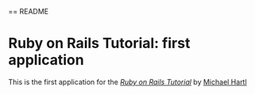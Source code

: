 == README

# Ruby on Rails Tutorial: first application

This is the first application for the [*Ruby on Rails Tutorial*](http://railstutorial.org/)
by [Michael Hartl](http://michaelhartl.com/)

